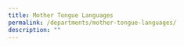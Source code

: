 ```yaml
---
title: Mother Tongue Languages
permalink: /departments/mother-tongue-languages/
description: ""
---
```

